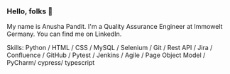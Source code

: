 ### Hello, folks 👋
My name is Anusha Pandit. I'm a Quality Assurance Engineer at Immowelt Germany. You can find me on LinkedIn.

Skills: Python / HTML / CSS / MySQL / Selenium / Git / Rest API / Jira / Confluence / GitHub / Pytest / Jenkins / Agile / Page Object Model / PyCharm/ cypress/ typescript
<!--
**anushapandit-code/anushapandit-code** is a ✨ _special_ ✨ repository because its `README.md` (this file) appears on your GitHub profile.

Here are some ideas to get you started:

- 🔭 I’m currently working on ...
- 🌱 I’m currently learning ...
- 👯 I’m looking to collaborate on ...
- 🤔 I’m looking for help with ...
- 💬 Ask me about ...
- 📫 How to reach me: ...
- 😄 Pronouns: ...
- ⚡ Fun fact: ...
-->

